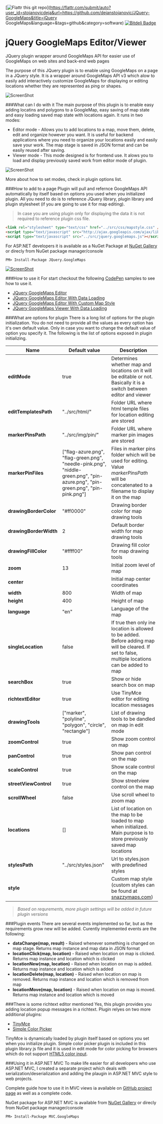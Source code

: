 [![Flattr this git repo](http://api.flattr.com/button/flattr-badge-large.png)](https://flattr.com/submit/auto?user_id=stojanovicdeja&url=https://github.com/dejanstojanovic/JQuery-GoogleMaps&title=jQuery GoogleMaps&language=&tags=github&category=software) 
[![Bitdeli Badge](https://d2weczhvl823v0.cloudfront.net/dejanstojanovic/jquery-googlemaps/trend.png)](https://bitdeli.com/free "Bitdeli Badge")

jQuery GoogleMaps Editor/Viewer
=======================

JQuery plugin wrapper around GoogleMaps API for easier use of GoogleMaps on web sites and back-end web pages

The purpose of this JQuery plugin is to enable using GoogleMaps on a page in a JQuery style. It is a wrapper around GoogleMaps API v3 which alow to easily add interactively customize GoogleMaps for displaying or editing locations whether they are represented as ping or shapes.

![ScreenShot](http://dejanstojanovic.net/media/114945/map-pins.gif)

###What can I do with it
The main purpose of this plugin is to enable easy adding locatins and polygons to a GoogleMap, easy saving of map state and easy loading saved map state with locations again.
It runs in two modes:
* Editor mode - Allows you to add locations to a map, move them, delete, edit and organize however you want. It is useful for backend applications where you need to organize your locations easily and easily save your work. The map stage is saved in JSON format and can be easily reused after saving.
* Viewer mode - This mode designed is for frontend use. It alows you to load and display previously saved work from editor mode of plugin.

![ScreenShot](http://dejanstojanovic.net/media/114946/map-style.gif)

More about how to set modes, check in plugin options list.

###How to add to a page
Plugin will pull and refernce GoogleMaps API automatically by itself based on options you used when you initialized plugin. All you need to do is to reference JQuery library, plugin library and plugin stylesheet (if you are going to use it for map editing).
> In case you are using plugin only for displaying the data it is not required to reference plugin css file.

```html
<link rel="stylesheet" type="text/css" href="../src/css/mapstyle.css" />
<script type="text/javascript" src="http://ajax.googleapis.com/ajax/libs/jquery/1.11.0/jquery.min.js"></script>
<script type="text/javascript" src="../src/jquery.googlemaps.js"></script>
```

For ASP.NET developers it is available as a NuGet Package at [NuGet Gallery](https://www.nuget.org/packages/JQuery.GoogleMaps/) or direcly from NuGet package manager/console
```
PM> Install-Package JQuery.GoogleMaps
```

[![ScreenShot](http://dejanstojanovic.net/media/23565/nuget-small.png)](https://www.nuget.org/packages/JQuery.GoogleMaps/)

###How to use it
For start checkout the following [CodePen](http://codepen.io/) samples to see how to use it.
* [JQuery GoogleMaps Editor](http://codepen.io/dejanstojanovic/full/objozj)
* [JQuery GoogleMaps Editor With Data Loading](http://codepen.io/dejanstojanovic/full/NxGwry)
* [JQuery GoogleMaps Editor With Custom Map Style](http://codepen.io/dejanstojanovic/full/eJpezx)
* [JQuery GoogleMaps Viewer With Data Loading](http://codepen.io/dejanstojanovic/full/qbOVNE)

###What are options for plugin
There is a long list of options for the plugin initialization. You do not need to provide all the values as every option has it's own default value. Only in case you want to change the default value of option you specify it.
The following is the list of options exposed in plugin initializing.

| Name  		 			| Default value 	| Description				 	|
| ------------------------- | ----------------- | ------------------------------|
| **editMode** 				| true				| Determines whether map and locations on it will be editable or not. Basically it is a switch between editor and viewer |
| **editTemplatesPath** 	| "../src/html/"	| Folder URL where html temple files for location editing are stored |
| **markerPinsPath** 		| "../src/img/pin/"	| Folder URL where marker pin images are stored |
| **markerPinFiles** 		| ["flag-azure.png", "flag-green.png", "needle-pink.png", "niddle-green.png", "pin-azure.png", "pin-green.png", "pin-pink.png"] | Files in marker pins folder which will be used for editing. Value _markerPinsPath_ will be concatenated to a filename to display it on the map |
| **drawingBorderColor** 	| "#ff0000" 		| Drawing border color for map drawing tools |
| **drawingBorderWidth** 	| 2 				| Default border width for map drawing tools |
| **drawingFillColor** 		| "#ffff00" 		| Drawing fill color for map drawing tools |
| **zoom** 					| 13 				| Initial zoom level of map |
| **center** 				|  					| Initial map center coordinates |
| **width** 				| 800 				| Width of map |
| **height** 				| 400 				| Height of map |
| **language** 				| "en" 				| Language of the map |
| **singleLocation** 		| false 			| If true then only ine location is allowed to be added. Before adding map will be cleared. If set to false, multiple locations can be added to map |
| **searchBox** 			| true 				| Show or hide search box on map |
| **richtextEditor** 		| true 				| Use TinyMce editor for editing location messages |
| **drawingTools** 			| ["marker", "polyline", "polygon", "circle", "rectangle"] | List of drawing tools to be dandled on map in edit mode |
| **zoomControl** 			| true 				| Show zoom control on map |
| **panControl** 			| true 				| Show pan control on the map |
| **scaleControl** 			| true 				| Show scale control on the map |
| **streetViewControl** 	| true 				| Show streetview control on the map |
| **scrollWheel** 			| false 			| Use scroll wheel to zoom map |
| **locations** 			| [] 				| List of location on the map to be loaded to map when initialized. Main purpose is to store previously saved map locations |
| **stylesPath** 			| "../src/styles.json" | Url to styles.json with predefined styles |
| **style** 				|  					| Custom map style (custom styles can be found at [snazzymaps.com](http://snazzymaps.com/)) |


> _Based on requrements, more plugin settings will be added in future plugin versions_

###Plugin events
There are several events implemented so far, but as the requirements grow new will be added. Curently implemented events are the following:
* **dataChange(map, result)** - Raised whenever something is changed on map stage. Returns map instance and map data in JSON format
* **locationClick(map, location)** - Raised when location on map is clicked. Returns map instance and location which is clicked
* **locationNew(map, location)** - Raised when location on map is added. Returns map instance and location which is added
* **locationDelete(map, location)** - Raised when location on map is removed. Returns map instance and location which is removed from map
* **locationMove(map, location)** - Raised when location on map is moved. Returns map instance and location which is moved

###There is some richtext editor mentioned
Yes, this plugin provides you adding location popup messages in a richtext. Plugin relyes on two more additional plugins:
* [TinyMce](http://www.tinymce.com/)
* [Simple Color Picker](https://github.com/rachel-carvalho/simple-color-picker)

TinyMce is dynamically loaded by plugin itself based on options you set when you initialize plugin. Simple color picker plugin is included in this plugin library js file and it is used in edit mode for color picking for browsers which do not support [HTML5 color input](http://www.w3schools.com/html/html5_form_input_types.asp).

###Using it in ASP.NET MVC
To make life easier for all developers who use ASP.NET MVC, I created a separate project which deals with serialization/deserialization and adding the plaugin in ASP.NET MVC style to web projects.

Complete guide how to use it in MVC views ia available on [GitHub project page](https://www.nuget.org/packages/MVC.GoogleMaps/) as well as a complete code.

NuGet package for ASP.NET MVC is available from [NuGet Gallery](https://www.nuget.org/packages/MVC.GoogleMaps/) or direcly from NuGet package manager/console

```
PM> Install-Package MVC.GoogleMaps
```
